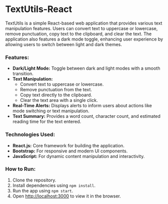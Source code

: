 # TextUtils-React

TextUtils is a simple React-based web application that provides various text manipulation features. Users can convert text to uppercase or lowercase, remove punctuation, copy text to the clipboard, and clear the text. The application also features a dark mode toggle, enhancing user experience by allowing users to switch between light and dark themes.

### Features:
- **Dark/Light Mode:** Toggle between dark and light modes with a smooth transition.
- **Text Manipulation:** 
  - Convert text to uppercase or lowercase.
  - Remove punctuation from the text.
  - Copy text directly to the clipboard.
  - Clear the text area with a single click.
- **Real-Time Alerts:** Displays alerts to inform users about actions like mode switching or text manipulation.
- **Text Summary:** Provides a word count, character count, and estimated reading time for the text entered.

### Technologies Used:
- **React.js:** Core framework for building the application.
- **Bootstrap:** For responsive and modern UI components.
- **JavaScript:** For dynamic content manipulation and interactivity.

### How to Run:
1. Clone the repository.
2. Install dependencies using `npm install`.
3. Run the app using `npm start`.
4. Open [http://localhost:3000](http://localhost:3000) to view it in the browser.
